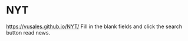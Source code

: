 # NYT
 https://vusales.github.io/NYT/
 Fill in the blank fields and click the search button read news.
